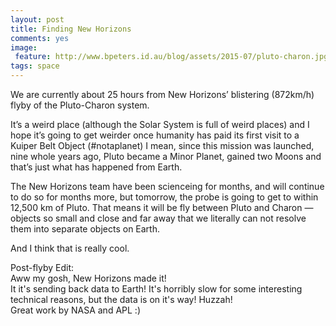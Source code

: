 ```yaml
---
layout: post
title: Finding New Horizons
comments: yes
image:
 feature: http://www.bpeters.id.au/blog/assets/2015-07/pluto-charon.jpg
tags: space
---
```

We are currently about 25 hours from New Horizons’ blistering (872km/h) flyby of the Pluto-Charon system.

It’s a weird place (although the Solar System is full of weird places) and I hope it’s going to get weirder once humanity has paid its first visit to a Kuiper Belt Object (#notaplanet) I mean, since this mission was launched, nine whole years ago, Pluto became a Minor Planet, gained two Moons and that’s just what has happened from Earth.

The New Horizons team have been scienceing for months, and will continue to do so for months more, but tomorrow, the probe is going to get to within 12,500 km of Pluto. That means it will be fly between Pluto and Charon — objects so small and close and far away that we literally can not resolve them into separate objects on Earth.

And I think that is really cool.

Post-flyby Edit:  
Aww my gosh, New Horizons made it!  
It it's sending back data to Earth! It's horribly slow for some interesting technical reasons, but the data is on it's way! Huzzah!  
Great work by NASA and APL :)